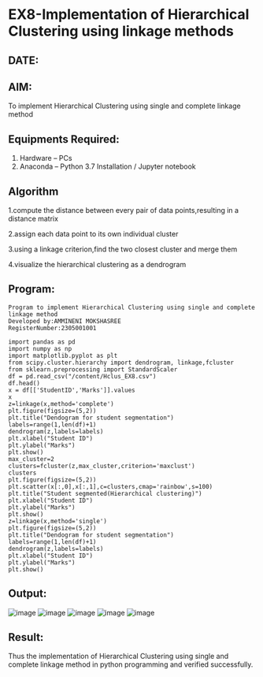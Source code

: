 # EX8-Implementation of Hierarchical Clustering using linkage methods
## DATE:
## AIM:
To implement Hierarchical Clustering using single and complete linkage method

## Equipments Required:
1. Hardware – PCs
2. Anaconda – Python 3.7 Installation / Jupyter notebook

## Algorithm
1.compute the distance between every pair of data points,resulting in a distance matrix

2.assign each data point to its own individual cluster

3.using a linkage criterion,find the two closest cluster and merge them

4.visualize the hierarchical clustering as a dendrogram

## Program:
```
Program to implement Hierarchical Clustering using single and complete linkage method
Developed by:AMMINENI MOKSHASREE
RegisterNumber:2305001001

import pandas as pd
import numpy as np
import matplotlib.pyplot as plt
from scipy.cluster.hierarchy import dendrogram, linkage,fcluster
from sklearn.preprocessing import StandardScaler
df = pd.read_csv("/content/Hclus_EX8.csv")
df.head()
x = df[['StudentID','Marks']].values
x
z=linkage(x,method='complete')
plt.figure(figsize=(5,2))
plt.title("Dendogram for student segmentation")
labels=range(1,len(df)+1)
dendrogram(z,labels=labels)
plt.xlabel("Student ID")
plt.ylabel("Marks")
plt.show()
max_cluster=2
clusters=fcluster(z,max_cluster,criterion='maxclust')
clusters
plt.figure(figsize=(5,2))
plt.scatter(x[:,0],x[:,1],c=clusters,cmap='rainbow',s=100)
plt.title("Student segmented(Hierarchical clustering)")
plt.xlabel("Student ID")
plt.ylabel("Marks")
plt.show()
z=linkage(x,method='single')
plt.figure(figsize=(5,2))
plt.title("Dendogram for student segmentation")
labels=range(1,len(df)+1)
dendrogram(z,labels=labels)
plt.xlabel("Student ID")
plt.ylabel("Marks")
plt.show()
```

## Output:
![image](https://github.com/user-attachments/assets/ab426ba0-60da-44e9-888f-52a8968cc005)
![image](https://github.com/user-attachments/assets/ddf2bde7-7fb2-468a-9b59-0ffabc935bc9)
![image](https://github.com/user-attachments/assets/420b630b-4855-4c81-9b74-574631c0a7d3)
![image](https://github.com/user-attachments/assets/2c785f09-b17e-4eb3-8798-5e5b8035dc12)
![image](https://github.com/user-attachments/assets/8dea819c-382c-4616-831a-dd22ec68c261)




## Result:
Thus the implementation of Hierarchical Clustering using single and complete linkage method in python programming and verified successfully.
